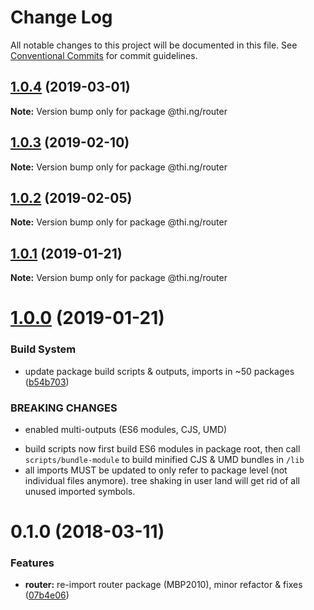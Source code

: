 # Change Log

All notable changes to this project will be documented in this file.
See [Conventional Commits](https://conventionalcommits.org) for commit guidelines.

## [1.0.4](https://github.com/thi-ng/umbrella/compare/@thi.ng/router@1.0.3...@thi.ng/router@1.0.4) (2019-03-01)

**Note:** Version bump only for package @thi.ng/router





## [1.0.3](https://github.com/thi-ng/umbrella/compare/@thi.ng/router@1.0.2...@thi.ng/router@1.0.3) (2019-02-10)

**Note:** Version bump only for package @thi.ng/router





## [1.0.2](https://github.com/thi-ng/umbrella/compare/@thi.ng/router@1.0.1...@thi.ng/router@1.0.2) (2019-02-05)

**Note:** Version bump only for package @thi.ng/router





## [1.0.1](https://github.com/thi-ng/umbrella/compare/@thi.ng/router@1.0.0...@thi.ng/router@1.0.1) (2019-01-21)

**Note:** Version bump only for package @thi.ng/router





# [1.0.0](https://github.com/thi-ng/umbrella/compare/@thi.ng/router@0.1.30...@thi.ng/router@1.0.0) (2019-01-21)


### Build System

* update package build scripts & outputs, imports in ~50 packages ([b54b703](https://github.com/thi-ng/umbrella/commit/b54b703))


### BREAKING CHANGES

* enabled multi-outputs (ES6 modules, CJS, UMD)

- build scripts now first build ES6 modules in package root, then call
  `scripts/bundle-module` to build minified CJS & UMD bundles in `/lib`
- all imports MUST be updated to only refer to package level
  (not individual files anymore). tree shaking in user land will get rid of
  all unused imported symbols.


<a name="0.1.0"></a>
# 0.1.0 (2018-03-11)


### Features

* **router:** re-import router package (MBP2010), minor refactor & fixes ([07b4e06](https://github.com/thi-ng/umbrella/commit/07b4e06))
